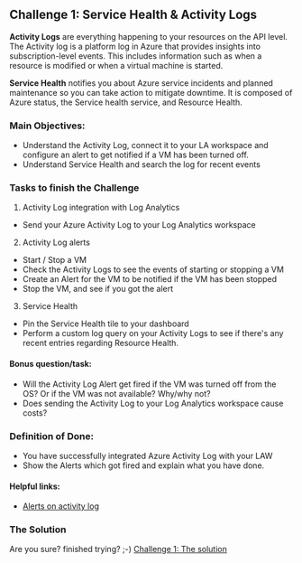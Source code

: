 
## Challenge 1:  Service Health & Activity Logs

**Activity Logs** are everything happening to your resources on the API level. The Activity log is a platform log in Azure that provides insights into subscription-level events. This includes information such as when a resource is modified or when a virtual machine is started.

**Service Health** notifies you about Azure service incidents and planned maintenance so you can take action to mitigate downtime. It is composed of Azure status, the Service health service, and Resource Health. 


### Main Objectives:
- Understand the Activity Log, connect it to your LA workspace and configure an alert to get notified if a VM has been turned off.
- Understand Service Health and search the log for recent events

### Tasks to finish the Challenge
1) Activity Log integration with Log Analytics
  - Send your Azure Activity Log to your Log Analytics workspace 
2) Activity Log alerts
  - Start / Stop a VM
  - Check the Activity Logs to see the events of starting or stopping a VM
  - Create an Alert for the VM to be notified if the VM has been stopped
  - Stop the VM, and see if you got the alert
3) Service Health
  - Pin the Service Health tile to your dashboard
  - Perform a custom log query on your Activity Logs to see if there's any recent entries regarding Resource Health.

#### Bonus question/task:
- Will the Activity Log Alert get fired if the VM was turned off from the OS? Or if the VM was not available? Why/why not?
- Does sending the Activity Log to your Log Analytics workspace cause costs?

### Definition of Done:
- You have successfully integrated Azure Activity Log with your LAW 
- Show the Alerts which got fired and explain what you have done.

#### Helpful links:
- [Alerts on activity log](https://docs.microsoft.com/en-us/azure/azure-monitor/alerts/activity-log-alerts)

### The Solution

Are you sure? finished trying? ;-) 
[Challenge 1: The solution](solution1.md)
